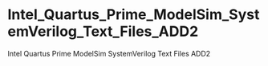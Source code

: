 # Intel_Quartus_Prime_ModelSim_SystemVerilog_Text_Files_ADD2
Intel Quartus Prime ModelSim SystemVerilog Text Files ADD2
